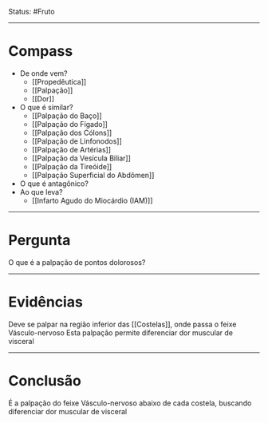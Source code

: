 Status: #Fruto 

---
# Compass
- De onde vem?
	- [[Propedêutica]]
	- [[Palpação]]
	- [[Dor]]
- O que é similar?
	- [[Palpação do Baço]]
	- [[Palpação do Fígado]]
	- [[Palpação dos Cólons]]
	- [[Palpação de Linfonodos]]
	- [[Palpação de Artérias]]
	- [[Palpação da Vesícula Biliar]]
	- [[Palpação da Tireóide]]
	- [[Palpação Superficial do Abdômen]]
- O que é antagônico?
- Ao que leva?
	- [[Infarto Agudo do Miocárdio (IAM)]]

----
# Pergunta
O que é a palpação de pontos dolorosos?

---- 
# Evidências
Deve se palpar na região inferior das [[Costelas]], onde passa o feixe Vásculo-nervoso 
Esta palpação permite diferenciar dor muscular de visceral

----  
# Conclusão
É a palpação do feixe Vásculo-nervoso abaixo de cada costela, buscando diferenciar dor muscular de visceral